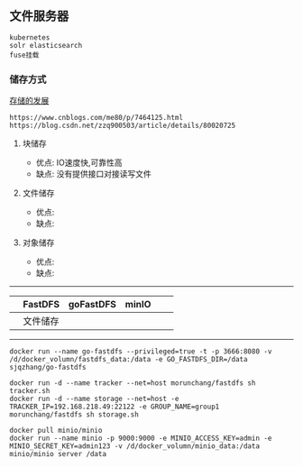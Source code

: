 ## 文件服务器
    kubernetes
    solr elasticsearch 
    fuse挂载

### 储存方式

[存储的发展](https://blog.csdn.net/gui951753/article/details/82714065)

    https://www.cnblogs.com/me80/p/7464125.html
    https://blog.csdn.net/zzq900503/article/details/80020725

1. 块储存
    - 优点: IO速度快,可靠性高
    - 缺点: 没有提供接口对接读写文件

2. 文件储存
    - 优点:
    - 缺点:

3. 对象储存
    - 优点:
    - 缺点:


-----------------------------------------------------------------------------
|           |FastDFS    |goFastDFS     |minIO      |            |           |
|-----------|-----------|--------------|-----------|------------|-----------|
|           |文件储存    |              |           |            |           |
-----------------------------------------------------------------------------


```shell script
docker run --name go-fastdfs --privileged=true -t -p 3666:8080 -v /d/docker_volumn/fastdfs_data:/data -e GO_FASTDFS_DIR=/data sjqzhang/go-fastdfs
```

```shell script
docker run -d --name tracker --net=host morunchang/fastdfs sh tracker.sh
docker run -d --name storage --net=host -e TRACKER_IP=192.168.218.49:22122 -e GROUP_NAME=group1 morunchang/fastdfs sh storage.sh
```

```shell script
docker pull minio/minio
docker run --name minio -p 9000:9000 -e MINIO_ACCESS_KEY=admin -e MINIO_SECRET_KEY=admin123 -v /d/docker_volumn/minio_data:/data minio/minio server /data
```